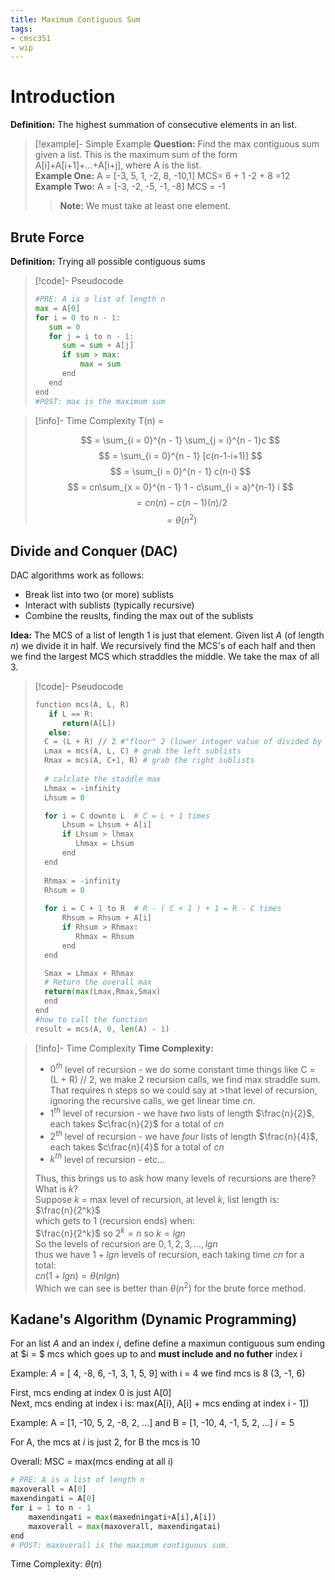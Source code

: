 ```yaml
---
title: Maximum Contiguous Sum
tags:
- cmsc351
- wip
---
```


# Introduction

**Definition:** The highest summation of consecutive elements in an list.

>[!example]- Simple Example
>**Question:** Find the max contiguous sum given a list. This is the maximum sum of the form A[i]+A[i+1]+...+A[i+j], where A is the list.  
>**Example One:** A = [-3, 5, 1, -2, 8, -10,1] MCS= 6 + 1 -2 + 8 =12  
>**Example Two:** A = [-3, -2, -5, -1, -8] MCS = -1  
>> **Note:** We must take at least one element.  

## Brute Force

**Definition:** Trying all possible contiguous sums

>[!code]- Pseudocode
>```python
>#PRE: A is a list of length n
>max = A[0]
>for i = 0 to n - 1:
>    sum = 0
>    for j = i to n - 1:
>    	sum = sum + A[j]
>		if sum > max:
>			max = sum
>		end
>    end
>end
>#POST: max is the maximum sum
>```

>[!info]- Time Complexity
> T(n) = 
>
>$$
>	  = \sum_{i = 0}^{n - 1} \sum_{j = i}^{n - 1}c 
>$$
>$$ 
>     = \sum_{i = 0}^{n - 1} [c(n-1-i+1)]  
>$$
>$$
>     = \sum_{i = 0}^{n - 1} c(n-i)  
>$$
>$$
>     = cn\sum_{x = 0}^{n - 1} 1 - c\sum_{i = a}^{n-1} i  
>$$
>$$
>     = cn(n) - c(n-1)(n)/2  
>$$
>$$
>     = \theta (n^2)
>$$

## Divide and Conquer (DAC)

DAC algorithms work as follows:
* Break list into two (or more) sublists
* Interact with sublists (typically recursive)
* Combine the reuslts, finding the max out of the sublists	

**Idea:** The MCS of a list of length 1 is just that element. Given list $A$ (of length $n$) we divide it in half. We recursively find the MCS's of each half and then we find the largest MCS which straddles the middle. We take the max of all 3.

>[!code]- Pseudocode
>```python
>function mcs(A, L, R)
>    if L == R:
>		return(A[L])
>    else:
>	C = (L + R) // 2 #"floor" 2 (lower integer value of divided by 2 if decimal)
>	Lmax = mcs(A, L, C) # grab the left sublists
>	Rmax = mcs(A, C+1, R) # grab the right sublists
>	
>	# calclate the staddle max
>	Lhmax = -infinity
>	Lhsum = 0
>
>	for i = C downto L	# C = L + 1 times
>	    Lhsum = Lhsum + A[i]
>	    if Lhsum > lhmax
>	       Lhmax = Lhsum
>	    end
>	end
>	
>	Rhmax = -infinity
>	Rhsum = 0
>	
>	for i = C + 1 to R	# R - ( C + 1 ) + 1 = R - C times
>	    Rhsum = Rhsum + A[i]
>	    if Rhsum > Rhmax:
>	       Rhmax = Rhsum
>	    end
>	end
>
>	Smax = Lhmax + Rhmax
>	# Return the overall max
>	return(max(Lmax,Rmax,Smax)
>   end  
>end
> #how to call the function
> result = mcs(A, 0, len(A) - 1)
>```

>[!info]- Time Complexity
>**Time Complexity:**  
>* $0^{th}$ level of recursion - we do some constant time things like C = (L + R) // 2, we make 2 recursion calls, we find max straddle sum. That requires n steps so we could say at >that level of recursion, ignoring the recursive calls, we get linear time $cn$.  
>* $1^{th}$ level of recursion - we have *two* lists of length $\frac{n}{2}$, each takes $c\frac{n}{2}$ for a total of $cn$
>* $2^{th}$ level of recursion - we have *four* lists of length $\frac{n}{4}$, each takes $c\frac{n}{4}$ for a total of $cn$
>* $k^{th}$ level of recursion - etc...
>
> Thus, this brings us to ask how many levels of recursions are there? What is $k$?  
> Suppose $k$ = max level of recursion, at level $k$, list length is:  
>$\frac{n}{2^k}$  
>which gets to 1 (recursion ends) when:  
>$\frac{n}{2^k}$ so $2^k = n$ so $k = lgn$  
>So the levels of recursion are $0,1,2,3,..., lgn$  
>thus we have $1 + lgn$ levels of recursion, each taking time $cn$ for a total:  
>$cn(1+lgn) = \theta(nlgn)$  
> Which we can see is better than $\theta(n^2)$ for the brute force method.

## Kadane's Algorithm (Dynamic Programming)

For an list $A$ and an index $i$, define define a maximun contiguous sum ending at $i = $ mcs which goes up to and **must include and no futher** index i

Example: $A$ = [ 4, -8, 6, -1, 3, 1, 5, 9] with i = 4 we find mcs is 8 (3, -1, 6)

First, mcs ending at index 0 is just A[0]  
Next, mcs ending at index i is: max(A[i}, A[i] + mcs ending at index i - 1])

Example: A = [1, -10, 5, 2, -8, 2, ...] and B = [1, -10, 4, -1, 5, 2, ...] $i = 5$

For A, the mcs at $i$ is just 2, for B the mcs is 10

Overall: MSC = max(mcs ending at all i)

```python
# PRE: A is a list of length n
maxoverall = A[0]
maxendingati = A[0]
for i = 1 to n - 1
    maxendingati = max(maxedningati+A[i],A[i])
    maxoverall = max(maxoverall, maxendingatai)
end
# POST: maxoverall is the maximum contiguous sum.
```

Time Complexity: $\theta(n)$
